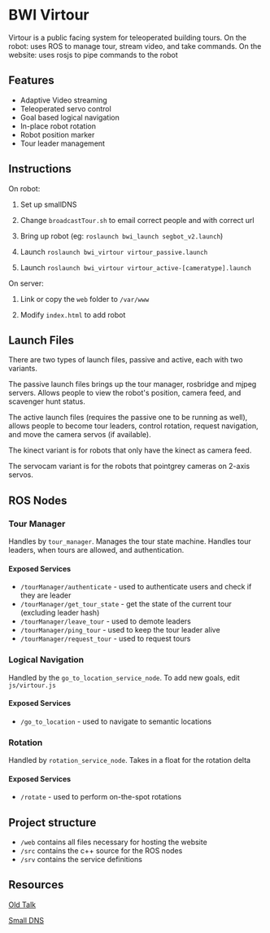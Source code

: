 BWI Virtour
===========

Virtour is a public facing system for teleoperated building tours.
On the robot: uses ROS to manage tour, stream video, and take commands.
On the website: uses rosjs to pipe commands to the robot

## Features

* Adaptive Video streaming
* Teleoperated servo control
* Goal based logical navigation
* In-place robot rotation
* Robot position marker
* Tour leader management

## Instructions

On robot:

1. Set up smallDNS

2. Change `broadcastTour.sh` to email correct people and with correct url

2. Bring up robot (eg: `roslaunch bwi_launch segbot_v2.launch`)

3. Launch `roslaunch bwi_virtour virtour_passive.launch`

4. Launch `roslaunch bwi_virtour virtour_active-[cameratype].launch`


On server:

1. Link or copy the `web` folder to `/var/www`

2. Modify `index.html` to add robot

## Launch Files

There are two types of launch files, passive and active, each with two variants.

The passive launch files brings up the tour manager, rosbridge and mjpeg
servers. Allows people to view the robot's position, camera feed, and scavenger
hunt status.

The active launch files (requires the passive one to be running as well),
allows people to become tour leaders, control rotation, request navigation,
and move the camera servos (if available).

The kinect variant is for robots that only have the kinect as camera feed.

The servocam variant is for the robots that pointgrey cameras on 2-axis servos.


## ROS Nodes

### Tour Manager

Handles by `tour_manager`. Manages the tour state machine. Handles tour leaders, when
tours are allowed, and authentication.

#### Exposed Services

* `/tourManager/authenticate` - used to authenticate users and check if they are leader
* `/tourManager/get_tour_state` - get the state of the current tour (excluding leader hash)
* `/tourManager/leave_tour` - used to demote leaders
* `/tourManager/ping_tour` - used to keep the tour leader alive
* `/tourManager/request_tour` - used to request tours

### Logical Navigation

Handled by the `go_to_location_service_node`.
To add new goals, edit `js/virtour.js`

#### Exposed Services

* `/go_to_location` - used to navigate to semantic locations

### Rotation

Handled by `rotation_service_node`. Takes in a float for the rotation delta

#### Exposed Services

* `/rotate` - used to perform on-the-spot rotations

## Project structure

* `/web` contains all files necessary for hosting the website
* `/src` contains the c++ source for the ROS nodes
* `/srv` contains the service definitions


## Resources

[Old Talk](https://docs.google.com/presentation/d/1cNeUuevuT522KYIJN_F945JEqcbchYooTK5Sci0EaNs/edit?usp=sharing)

[Small DNS](https://github.com/pato/smallDNS)
